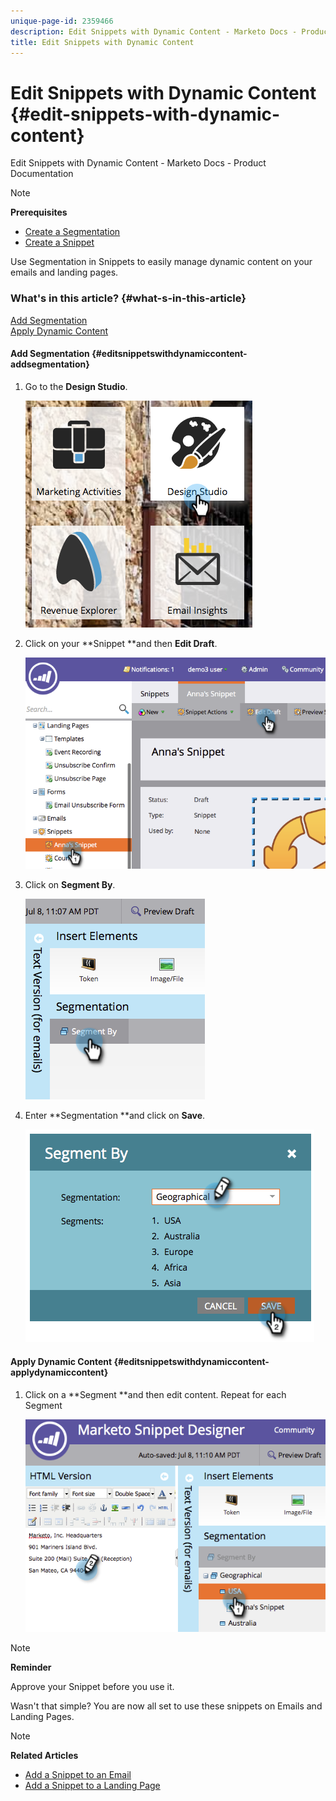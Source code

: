 ```yaml
---
unique-page-id: 2359466
description: Edit Snippets with Dynamic Content - Marketo Docs - Product Documentation
title: Edit Snippets with Dynamic Content
---
```


# Edit Snippets with Dynamic Content {#edit-snippets-with-dynamic-content}

Edit Snippets with Dynamic Content - Marketo Docs - Product Documentation

>[!NOTE]
>
>**Prerequisites**
>
>* [Create a Segmentation](../../../../../welcome-to-marketo-docs/product-docs/personalization/segmentation-and-snippets/segmentation/create-a-segmentation.md)
>* [Create a Snippet](create-a-snippet.md)
>

Use Segmentation in Snippets to easily manage dynamic content on your emails and landing pages.

### What's in this article? {#what-s-in-this-article}

[Add Segmentation](#editsnippetswithdynamiccontent-addsegmentation)  
[Apply Dynamic Content](#editsnippetswithdynamiccontent-applydynamiccontent)

#### Add Segmentation {#editsnippetswithdynamiccontent-addsegmentation}

1. Go to the **Design Studio**.

   ![](assets/designstudio-1.png)

1. Click on your **Snippet **and then **Edit Draft**.

   ![](assets/image2014-9-16-8-3a59-3a14.png)

1. Click on **Segment By**.

   ![](assets/image2014-9-16-8-3a59-3a27.png)

1. Enter **Segmentation **and click on **Save**.

   ![](assets/image2014-9-16-8-3a59-3a42.png)

#### Apply Dynamic Content {#editsnippetswithdynamiccontent-applydynamiccontent}

1. Click on a **Segment **and then edit content. Repeat for each Segment

   ![](assets/image2014-9-16-8-3a59-3a59.png)

>[!NOTE]
>
>**Reminder**
>
>Approve your Snippet before you use it.

Wasn't that simple? You are now all set to use these snippets on Emails and Landing Pages. 

>[!NOTE]
>
>**Related Articles**
>
>* [Add a Snippet to an Email](../../../../../welcome-to-marketo-docs/product-docs/email-marketing/general/functions-in-the-editor/add-a-snippet-to-an-email.md)
>* [Add a Snippet to a Landing Page](../../../../../welcome-to-marketo-docs/product-docs/demand-generation/landing-pages/personalizing-landing-pages/add-a-snippet-to-a-landing-page.md)
>

